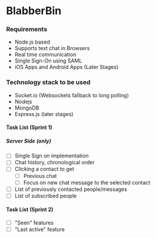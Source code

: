 # BlabberBin

### Requirements

* Node.js based
* Supports text chat in Browsers
* Real time communication
* Single Sign-On using SAML
* iOS Apps and Android Apps (Later Stages)

### Technology stack to be used

* Socket.io (Websockets fallback to long polling)
* Nodejs
* MongoDB
* Express.js (later stages)

#### Task List (Sprint 1)

##### Server Side (only)

- [ ] Single Sign on implementation
- [ ] Chat history, chronological order
- [ ] Clicking a contact to get
	- [ ] Previous chat
	- [ ] Focus on new chat message to the selected contact
- [ ] List of previously contacted people/messages
- [ ] List of subscribed people
 
#### Task List (Sprint 2)

- [ ] "Seen" features
- [ ] "Last active" feature
